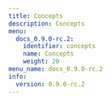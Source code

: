 ```yaml
---
title: Concepts
description: Concepts
menu:
  docs_0.9.0-rc.2:
    identifier: concepts
    name: Concepts
    weight: 20
menu_name: docs_0.9.0-rc.2
info:
  version: 0.9.0-rc.2
---
```


